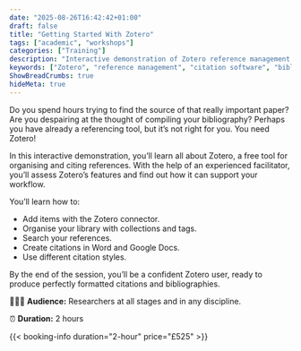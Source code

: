 ```yaml
---
date: "2025-08-26T16:42:42+01:00"
draft: false
title: "Getting Started With Zotero"
tags: ["academic", "workshops"]
categories: ["Training"] 
description: "Interactive demonstration of Zotero reference management software. Learn to organize sources, create citations, and format bibliographies efficiently using this free academic tool for researchers."
keywords: ["Zotero", "reference management", "citation software", "bibliography", "academic references", "research tools", "citation styles", "Zotero workshop", "academic writing tools", "research organization"]
ShowBreadCrumbs: true
hideMeta: true
---
```


Do you spend hours trying to find the source of that really important paper? Are you despairing at the thought of compiling your bibliography? Perhaps you have already a referencing tool, but it’s not right for you. You need Zotero! 

In this interactive demonstration, you’ll learn all about Zotero, a free tool for organising and citing references. With the help of an experienced facilitator, you’ll assess Zotero’s features and find out how it can support your workflow.

You’ll learn how to:

- Add items with the Zotero connector. 
- Organise your library with collections and tags. 
- Search your references. 
- Create citations in Word and Google Docs. 
- Use different citation styles. 

By the end of the session, you’ll be a confident Zotero user, ready to produce perfectly formatted citations and bibliographies. 

👩🏽‍🎓 **Audience:** Researchers at all stages and in any discipline.

⏰ **Duration:** 2 hours

{{< booking-info duration="2-hour" price="£525" >}}